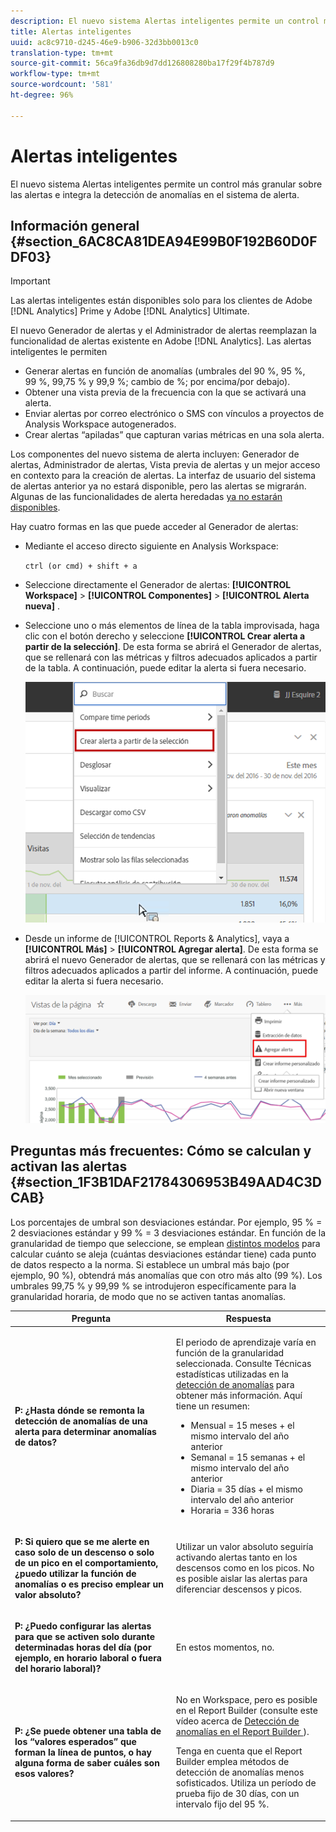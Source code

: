 ```yaml
---
description: El nuevo sistema Alertas inteligentes permite un control más granular sobre las alertas e integra la detección de anomalías en el sistema de alerta.
title: Alertas inteligentes
uuid: ac8c9710-d245-46e9-b906-32d3bb0013c0
translation-type: tm+mt
source-git-commit: 56ca9fa36db9d7dd126808280ba17f29f4b787d9
workflow-type: tm+mt
source-wordcount: '581'
ht-degree: 96%

---
```



# Alertas inteligentes

El nuevo sistema Alertas inteligentes permite un control más granular sobre las alertas e integra la detección de anomalías en el sistema de alerta.

## Información general {#section_6AC8CA81DEA94E99B0F192B60D0FDF03}

>[!IMPORTANT]
>
>Las alertas inteligentes están disponibles solo para los clientes de Adobe [!DNL Analytics] Prime y Adobe [!DNL Analytics] Ultimate.

El nuevo Generador de alertas y el Administrador de alertas reemplazan la funcionalidad de alertas existente en Adobe [!DNL Analytics]. Las alertas inteligentes le permiten

* Generar alertas en función de anomalías (umbrales del 90 %, 95 %, 99 %, 99,75 % y 99,9 %; cambio de %; por encima/por debajo).
* Obtener una vista previa de la frecuencia con la que se activará una alerta.
* Enviar alertas por correo electrónico o SMS con vínculos a proyectos de Analysis Workspace autogenerados.
* Crear alertas “apiladas” que capturan varias métricas en una sola alerta.

Los componentes del nuevo sistema de alerta incluyen: Generador de alertas, Administrador de alertas, Vista previa de alertas y un mejor acceso en contexto para la creación de alertas. La interfaz de usuario del sistema de alertas anterior ya no estará disponible, pero las alertas se migrarán. Algunas de las funcionalidades de alerta heredadas [ya no estarán disponibles](https://docs.adobe.com/content/help/es-ES/analytics/analyze/reports-analytics/alerts.html).

Hay cuatro formas en las que puede acceder al Generador de alertas:

* Mediante el acceso directo siguiente en Analysis Workspace:

   `ctrl (or cmd) + shift + a`
* Seleccione directamente el Generador de alertas: **[!UICONTROL Workspace]** > **[!UICONTROL Componentes]** > **[!UICONTROL Alerta nueva]** .
* Seleccione uno o más elementos de línea de la tabla improvisada, haga clic con el botón derecho y seleccione **[!UICONTROL Crear alerta a partir de la selección]**. De esta forma se abrirá el Generador de alertas, que se rellenará con las métricas y filtros adecuados aplicados a partir de la tabla. A continuación, puede editar la alerta si fuera necesario.

   ![](assets/create-alert-from-selection.png)

* Desde un informe de [!UICONTROL Reports &amp; Analytics], vaya a **[!UICONTROL Más]** > **[!UICONTROL Agregar alerta]**. De esta forma se abrirá el nuevo Generador de alertas, que se rellenará con las métricas y filtros adecuados aplicados a partir del informe. A continuación, puede editar la alerta si fuera necesario.

   ![](assets/add-alert.png)

## Preguntas más frecuentes: Cómo se calculan y activan las alertas {#section_1F3B1DAF21784306953B49AAD4C3DCAB}

Los porcentajes de umbral son desviaciones estándar. Por ejemplo, 95 % = 2 desviaciones estándar y 99 % = 3 desviaciones estándar. En función de la granularidad de tiempo que seleccione, se emplean [distintos modelos](/help/analyze/analysis-workspace/virtual-analyst/c-anomaly-detection/statistics-anomaly-detection.md) para calcular cuánto se aleja (cuántas desviaciones estándar tiene) cada punto de datos respecto a la norma. Si establece un umbral más bajo (por ejemplo, 90 %), obtendrá más anomalías que con otro más alto (99 %). Los umbrales 99,75 % y 99,99 % se introdujeron específicamente para la granularidad horaria, de modo que no se activen tantas anomalías.

<table id="table_B3AA85E1DE3543DCA34966A52E3CE4AB"> 
 <thead> 
  <tr> 
   <th colname="col1" class="entry"> Pregunta </th> 
   <th colname="col2" class="entry"> Respuesta </th> 
  </tr> 
 </thead>
 <tbody> 
  <tr> 
   <td colname="col1"> <p><b>P: ¿Hasta dónde se remonta la detección de anomalías de una alerta para determinar anomalías de datos?</b> </p> </td> 
   <td colname="col2"> <p>El periodo de aprendizaje varía en función de la granularidad seleccionada. Consulte Técnicas estadísticas utilizadas en la <a href="/help/analyze/analysis-workspace/virtual-analyst/c-anomaly-detection/statistics-anomaly-detection.md">detección de anomalías</a> para obtener más información. Aquí tiene un resumen: </p> 
    <ul id="ul_4F8C2A41F06C498DBF5E7AE5DE803773"> 
     <li id="li_E246091A3F1E484C8444AF4052FCA784">Mensual = 15 meses + el mismo intervalo del año anterior </li> 
     <li id="li_CC014FB38AE1492B9647E990C29BFB3C">Semanal = 15 semanas + el mismo intervalo del año anterior </li> 
     <li id="li_2517EE2097534324BE9C1B54CD181A62">Diaria = 35 días + el mismo intervalo del año anterior </li> 
     <li id="li_710BC8B009354542AA4962A59A646099">Horaria = 336 horas </li> 
    </ul> </td> 
  </tr> 
  <tr> 
   <td colname="col1"> <p><b>P: Si quiero que se me alerte en caso solo de un descenso o solo de un pico en el comportamiento, ¿puedo utilizar la función de anomalías o es preciso emplear un valor absoluto?</b> </p> </td> 
   <td colname="col2"> <p>Utilizar un valor absoluto seguiría activando alertas tanto en los descensos como en los picos. No es posible aislar las alertas para diferenciar descensos y picos. </p> </td> 
  </tr> 
  <tr> 
   <td colname="col1"> <p><b>P: ¿Puedo configurar las alertas para que se activen solo durante determinadas horas del día (por ejemplo, en horario laboral o fuera del horario laboral)? </b> </p> </td> 
   <td colname="col2"> <p>En estos momentos, no. </p> </td> 
  </tr> 
  <tr> 
   <td colname="col1"> <p><b>P: ¿Se puede obtener una tabla de los “valores esperados” que forman la línea de puntos, o hay alguna forma de saber cuáles son esos valores? </b> </p> </td> 
   <td colname="col2"> <p>No en Workspace, pero es posible en el Report Builder (consulte este vídeo acerca de <a href="https://docs.adobe.com/content/help/en/analytics-learn/tutorials/exporting/report-builder/anomaly-detection-in-report-builder.html"  >Detección de anomalías en el Report Builder </a>). </p> <p>Tenga en cuenta que el Report Builder emplea métodos de detección de anomalías menos sofisticados. Utiliza un período de prueba fijo de 30 días, con un intervalo fijo del 95 %. </p> </td> 
  </tr> 
 </tbody> 
</table>

